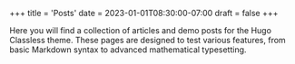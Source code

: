 +++
title = 'Posts'
date = 2023-01-01T08:30:00-07:00
draft = false
+++

Here you will find a collection of articles and demo posts for the Hugo
Classless theme. These pages are designed to test various features, from basic
Markdown syntax to advanced mathematical typesetting.
